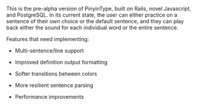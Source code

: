 This is the pre-alpha version of PinyinType, built on Rails, novel Javascript, and PostgreSQL. In its current state, the user can either practice on a sentence of their own choice or the default sentence, and they can play back either the sound for each individual word or the entire sentence.

Features that need implementing:

* Multi-sentence/line support

* Improved definition output formatting

* Softer transitions between colors

* More resilient sentence parsing

* Performance improvements

